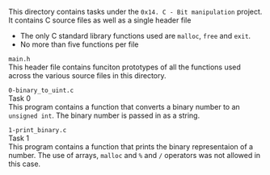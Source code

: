 This directory contains tasks under the `0x14. C - Bit manipulation` project.<br>
It contains C source files as well as a single header file<br>
- The only C standard library functions used are `malloc`, `free` and `exit`.
- No more than five functions per file


`main.h`<br>
This header file contains funciton prototypes of all the functions used across the various source files in this directory.

`0-binary_to_uint.c`<br>
Task 0<br>
This program contains a function that converts a binary number to an `unsigned int`. The binary number is passed in as a string.

`1-print_binary.c`<br>
Task 1<br>
This program contains a function that prints the binary representaion of a number. The use of arrays, `malloc` and `%` and `/` operators was not allowed in this case.
